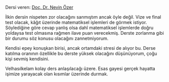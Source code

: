 Dersi veren: [Doç. Dr. Nevin Özer](https://akademik.duzce.edu.tr/nevinozer)

İlkin dersin nispeten zor olacağını sanmıştım ancak öyle değil. Vize ve final test olacak, kâğıt üzerinde matematiksel işlemleri de görmek istiyor. Söylediğine göre cevap yanlış olsa dahî matematiksel işlemlerde doğru yoldaysa test olmasına rağmen ilave puan verecekmiş. Derste zorlanma gibi bir durumu söz konusu olacağını zannetmiyorum.

Kendisi epey konuşkan birisi, ancak ortamdaki stresi de alıyor bu. Derse katılma oranının özellikle bu derste yüksek olacağını düşünüyorum, çoğu kişi sevmiş kendisini.

Velhasılkelam kolay ders anlaşılacağı üzere. Esas gayesi gerçek hayatta işimize yarayacak olan kısımlar üzerinde durmak. 